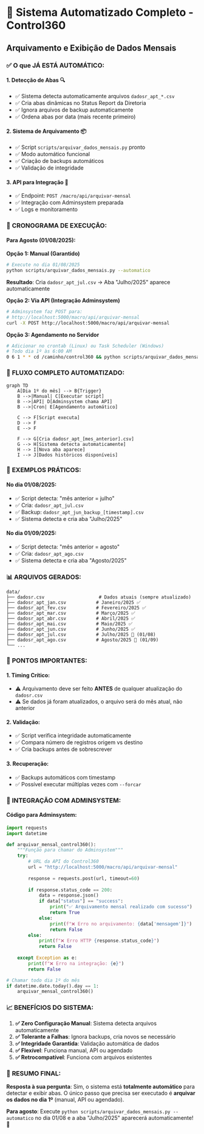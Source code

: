 # 🚀 Sistema Automatizado Completo - Control360
## Arquivamento e Exibição de Dados Mensais

### ✅ **O que JÁ ESTÁ AUTOMÁTICO:**

#### 1. **Detecção de Abas** 🔍
- ✅ Sistema detecta automaticamente arquivos `dadosr_apt_*.csv`
- ✅ Cria abas dinâmicas no Status Report da Diretoria
- ✅ Ignora arquivos de backup automaticamente
- ✅ Ordena abas por data (mais recente primeiro)

#### 2. **Sistema de Arquivamento** 📦
- ✅ Script `scripts/arquivar_dados_mensais.py` pronto
- ✅ Modo automático funcional
- ✅ Criação de backups automáticos
- ✅ Validação de integridade

#### 3. **API para Integração** 🔗
- ✅ Endpoint: `POST /macro/api/arquivar-mensal`
- ✅ Integração com Adminsystem preparada
- ✅ Logs e monitoramento

### 📅 **CRONOGRAMA DE EXECUÇÃO:**

#### **Para Agosto (01/08/2025):**

**Opção 1: Manual (Garantido)**
```bash
# Execute no dia 01/08/2025
python scripts/arquivar_dados_mensais.py --automatico
```
**Resultado**: Cria `dadosr_apt_jul.csv` → Aba "Julho/2025" aparece automaticamente

**Opção 2: Via API (Integração Adminsystem)**
```bash
# Adminsystem faz POST para:
# http://localhost:5000/macro/api/arquivar-mensal
curl -X POST http://localhost:5000/macro/api/arquivar-mensal
```

**Opção 3: Agendamento no Servidor**
```bash
# Adicionar no crontab (Linux) ou Task Scheduler (Windows)
# Todo dia 1º às 6:00 AM
0 6 1 * * cd /caminho/control360 && python scripts/arquivar_dados_mensais.py --automatico
```

### 🔄 **FLUXO COMPLETO AUTOMATIZADO:**

```mermaid
graph TD
    A[Dia 1º do mês] --> B{Trigger}
    B -->|Manual| C[Executar script]
    B -->|API| D[Adminsystem chama API]
    B -->|Cron| E[Agendamento automático]
    
    C --> F[Script executa]
    D --> F
    E --> F
    
    F --> G[Cria dadosr_apt_[mes_anterior].csv]
    G --> H[Sistema detecta automaticamente]
    H --> I[Nova aba aparece]
    I --> J[Dados históricos disponíveis]
```

### 🎯 **EXEMPLOS PRÁTICOS:**

#### **No dia 01/08/2025:**
- ✅ Script detecta: "mês anterior = julho"
- ✅ Cria: `dadosr_apt_jul.csv`
- ✅ Backup: `dadosr_apt_jun_backup_[timestamp].csv`
- ✅ Sistema detecta e cria aba "Julho/2025"

#### **No dia 01/09/2025:**
- ✅ Script detecta: "mês anterior = agosto"
- ✅ Cria: `dadosr_apt_ago.csv`
- ✅ Sistema detecta e cria aba "Agosto/2025"

### 📊 **ARQUIVOS GERADOS:**

```
data/
├── dadosr.csv                    # Dados atuais (sempre atualizado)
├── dadosr_apt_jan.csv           # Janeiro/2025 ✅
├── dadosr_apt_fev.csv           # Fevereiro/2025 ✅
├── dadosr_apt_mar.csv           # Março/2025 ✅
├── dadosr_apt_abr.csv           # Abril/2025 ✅
├── dadosr_apt_mai.csv           # Maio/2025 ✅
├── dadosr_apt_jun.csv           # Junho/2025 ✅
├── dadosr_apt_jul.csv           # Julho/2025 🔄 (01/08)
├── dadosr_apt_ago.csv           # Agosto/2025 🔄 (01/09)
└── ...
```

### 🚨 **PONTOS IMPORTANTES:**

#### **1. Timing Crítico:**
- ⚠️ Arquivamento deve ser feito **ANTES** de qualquer atualização do `dadosr.csv`
- ⚠️ Se dados já foram atualizados, o arquivo será do mês atual, não anterior

#### **2. Validação:**
- ✅ Script verifica integridade automaticamente
- ✅ Compara número de registros origem vs destino
- ✅ Cria backups antes de sobrescrever

#### **3. Recuperação:**
- ✅ Backups automáticos com timestamp
- ✅ Possível executar múltiplas vezes com `--forcar`

### 🔧 **INTEGRAÇÃO COM ADMINSYSTEM:**

#### **Código para Adminsystem:**
```python
import requests
import datetime

def arquivar_mensal_control360():
    """Função para chamar do Adminsystem"""
    try:
        # URL da API do Control360
        url = "http://localhost:5000/macro/api/arquivar-mensal"
        
        response = requests.post(url, timeout=60)
        
        if response.status_code == 200:
            data = response.json()
            if data["status"] == "success":
                print("✅ Arquivamento mensal realizado com sucesso")
                return True
            else:
                print(f"❌ Erro no arquivamento: {data['mensagem']}")
                return False
        else:
            print(f"❌ Erro HTTP {response.status_code}")
            return False
            
    except Exception as e:
        print(f"❌ Erro na integração: {e}")
        return False

# Chamar todo dia 1º do mês
if datetime.date.today().day == 1:
    arquivar_mensal_control360()
```

### 📈 **BENEFÍCIOS DO SISTEMA:**

1. **✅ Zero Configuração Manual**: Sistema detecta arquivos automaticamente
2. **✅ Tolerante a Falhas**: Ignora backups, cria novos se necessário
3. **✅ Integridade Garantida**: Validação automática de dados
4. **✅ Flexível**: Funciona manual, API ou agendado
5. **✅ Retrocompatível**: Funciona com arquivos existentes

### 🎯 **RESUMO FINAL:**

**Resposta à sua pergunta**: Sim, o sistema está **totalmente automático** para detectar e exibir abas. O único passo que precisa ser executado é **arquivar os dados no dia 1º** (manual, API ou agendado).

**Para agosto**: Execute `python scripts/arquivar_dados_mensais.py --automatico` no dia 01/08 e a aba "Julho/2025" aparecerá automaticamente! 🚀 